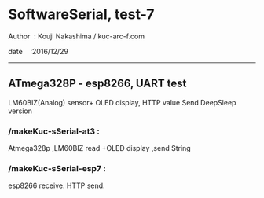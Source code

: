 ﻿# SoftwareSerial, test-7

 Author  : Kouji Nakashima / kuc-arc-f.com

 date    :2016/12/29

***

## ATmega328P - esp8266, UART test
LM60BIZ(Analog) sensor+ OLED display, HTTP value Send
DeepSleep version

### /makeKuc-sSerial-at3 :
 Atmega328p ,LM60BIZ read +OLED  display ,send String

### /makeKuc-sSerial-esp7 :
 esp8266 receive. HTTP send.

